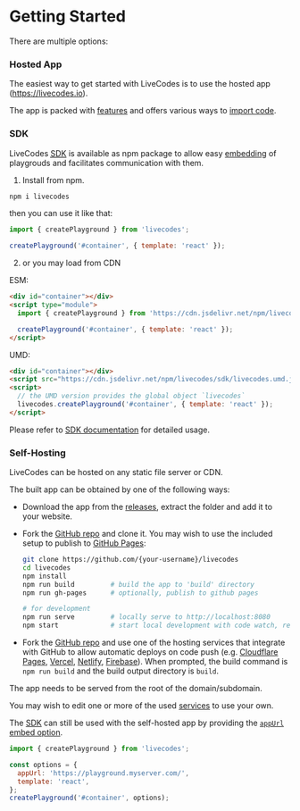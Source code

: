 # Getting Started

There are multiple options:

### Hosted App

The easiest way to get started with LiveCodes is to use the hosted app (https://livecodes.io).

The app is packed with [features](./features/index.md) and offers various ways to [import code](./features/import.md).

### SDK

LiveCodes [<abbr title="Software Development Kit">SDK</abbr>](./sdk/index.md) is available as npm package to allow easy [embedding](./features/embeds.md) of playgrouds and facilitates communication with them.

1. Install from npm.

```sh
npm i livecodes
```

then you can use it like that:

```js title="index.js"
import { createPlayground } from 'livecodes';

createPlayground('#container', { template: 'react' });
```

2. or you may load from CDN

ESM:

```html title="index.html"
<div id="container"></div>
<script type="module">
  import { createPlayground } from 'https://cdn.jsdelivr.net/npm/livecodes/sdk/livecodes.js';

  createPlayground('#container', { template: 'react' });
</script>
```

UMD:

```html title="index.html"
<div id="container"></div>
<script src="https://cdn.jsdelivr.net/npm/livecodes/sdk/livecodes.umd.js"></script>
<script>
  // the UMD version provides the global object `livecodes`
  livecodes.createPlayground('#container', { template: 'react' });
</script>
```

Please refer to [SDK documentation](./sdk/index.md) for detailed usage.

### Self-Hosting

LiveCodes can be hosted on any static file server or CDN.

The built app can be obtained by one of the following ways:

- Download the app from the [releases](https://github.com/live-codes/livecodes/releases), extract the folder and add it to your website.
- Fork the [GitHub repo](https://github.com/live-codes/livecodes) and clone it. You may wish to use the included setup to publish to [GitHub Pages](https://pages.github.com/):

  ```sh
  git clone https://github.com/{your-username}/livecodes
  cd livecodes
  npm install
  npm run build         # build the app to 'build' directory
  npm run gh-pages      # optionally, publish to github pages

  # for development
  npm run serve         # locally serve to http://localhost:8080
  npm start             # start local development with code watch, rebuild and live-reload
  ```

- Fork the [GitHub repo](https://github.com/live-codes/livecodes) and use one of the hosting services that integrate with GitHub to allow automatic deploys on code push (e.g. [Cloudflare Pages](https://developers.cloudflare.com/pages/get-started), [Vercel](https://vercel.com/docs/concepts/git), [Netlify](https://docs.netlify.com/configure-builds/overview/), [Firebase](https://firebase.google.com/docs/hosting/github-integration)). When prompted, the build command is `npm run build` and the build output directory is `build`.

The app needs to be served from the root of the domain/subdomain.

You may wish to edit one or more of the used [services](./advanced/services.md) to use your own.

The [SDK](./sdk/index.md) can still be used with the self-hosted app by providing the [`appUrl`](./sdk/js-ts.md#appurl) [embed option](./sdk/js-ts.md#embed-options).

```js title="index.js"
import { createPlayground } from 'livecodes';

const options = {
  appUrl: 'https://playground.myserver.com/',
  template: 'react',
};
createPlayground('#container', options);
```
